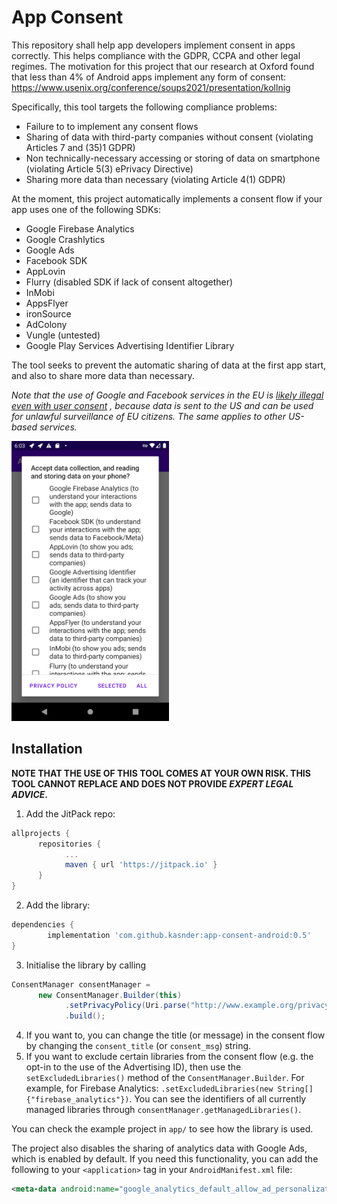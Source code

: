 # App Consent

This repository shall help app developers implement consent in apps correctly. This helps
compliance with the GDPR, CCPA and other legal regimes.
The motivation for this project that our research at Oxford found that less than 4% of Android apps implement any form of consent: <https://www.usenix.org/conference/soups2021/presentation/kollnig>

Specifically, this tool targets the following compliance problems:

- Failure to to implement any consent flows
- Sharing of data with third-party companies without consent (violating Articles 7 and (35)1 GDPR)
- Non technically-necessary accessing or storing of data on smartphone (violating Article 5(3) ePrivacy Directive)
- Sharing more data than necessary (violating Article 4(1) GDPR)

At the moment, this project automatically implements a consent flow if your app uses one of the following SDKs:

- Google Firebase Analytics
- Google Crashlytics
- Google Ads
- Facebook SDK
- AppLovin
- Flurry (disabled SDK if lack of consent altogether)
- InMobi
- AppsFlyer
- ironSource
- AdColony
- Vungle (untested)
- Google Play Services Advertising Identifier Library

The tool seeks to prevent the automatic sharing of data at the first app start, and also to share more data than necessary.

*Note that the use of Google and Facebook services in the EU
is [likely illegal even with user consent](https://noyb.eu/en/austrian-dsb-eu-us-data-transfers-google-analytics-illegal)
, because data is sent to the US and can be used for unlawful surveillance of EU citizens. The same
applies to other US-based services.*

<img src="assets/screen.png"
alt="Screenshot of the automatic consent flow."
width="50%">

## Installation

**NOTE THAT THE USE OF THIS TOOL COMES AT YOUR OWN RISK. THIS TOOL CANNOT REPLACE AND DOES NOT PROVIDE *EXPERT LEGAL ADVICE*.**

1. Add the JitPack repo:
```gradle
allprojects {
      repositories {
            ...
            maven { url 'https://jitpack.io' }
      }
}
```
2. Add the library:
```gradle
dependencies {
        implementation 'com.github.kasnder:app-consent-android:0.5'
}
```
3. Initialise the library by calling
```java
ConsentManager consentManager =
      new ConsentManager.Builder(this)
            .setPrivacyPolicy(Uri.parse("http://www.example.org/privacy"))
            .build();
```
4. If you want to, you can change the title (or message) in the consent flow by changing
   the `consent_title` (or `consent_msg`) string.
5. If you want to exclude certain libraries from the consent flow (e.g. the opt-in to the use of the
   Advertising ID), then use the `setExcludedLibraries()` method of the `ConsentManager.Builder`.
   For example, for Firebase Analytics: `.setExcludedLibraries(new String[]{"firebase_analytics"})`.
   You can see the identifiers of all currently managed libraries
   through `consentManager.getManagedLibraries()`.

You can check the example project in `app/` to see how the library is used.

The project also disables the sharing of analytics data with Google Ads, which is enabled by default.
If you need this functionality, you can add the following to your `<application>` tag in your `AndroidManifest.xml` file:

```xml
<meta-data android:name="google_analytics_default_allow_ad_personalization_signals" tools:node="remove"/>
```
